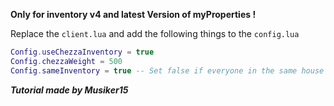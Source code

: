 **Only for inventory v4 and latest Version of myProperties !**

Replace the `client.lua` and add the following things to the `config.lua`

```lua
Config.useChezzaInventory = true
Config.chezzaWeight = 500
Config.sameInventory = true -- Set false if everyone in the same house should have his own storage
```

***Tutorial made by Musiker15***